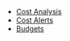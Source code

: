 - [Cost Analysis](https://portal.azure.com/#blade/Microsoft_Azure_CostManagement/Menu/costanalysis)
- [Cost Alerts](https://portal.azure.com/#blade/Microsoft_Azure_CostManagement/Menu/costalerts)
- [Budgets](https://portal.azure.com/#blade/Microsoft_Azure_CostManagement/Menu/budgets)
